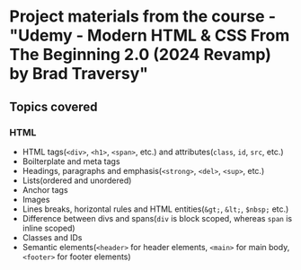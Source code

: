 # Project materials from the course - "Udemy - Modern HTML &amp; CSS From The Beginning 2.0 (2024 Revamp) by Brad Traversy"

## Topics covered

### HTML
- HTML tags(`<div>`, `<h1>`, `<span>`, etc.) and attributes(`class`, `id`, `src`, etc.)
- Boilterplate and meta tags
- Headings, paragraphs and emphasis(`<strong>`, `<del>`, `<sup>`, etc.)
- Lists(ordered and unordered)
- Anchor tags
- Images
- Lines breaks, horizontal rules and HTML entities(`&gt;`, `&lt;`, `$nbsp;` etc.)
- Difference between divs and spans(`div` is block scoped, whereas `span` is inline scoped)
- Classes and IDs
- Semantic elements(`<header>` for header elements, `<main>` for main body, `<footer>` for footer elements)
